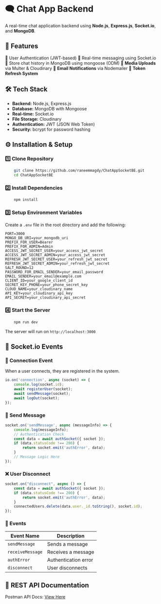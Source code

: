 # 🗨️ Chat App Backend

A real-time chat application backend using **Node.js**, **Express.js**, **Socket.io**, and **MongoDB**.

## 🚀 Features

🔐 User Authentication (JWT-based)
💬 Real-time messaging using Socket.io
📩 Store chat history in MongoDB using mongoose (ODM)
📁 **Media Uploads** via Multer & Cloudinary
📧 **Email Notifications** via Nodemailer
🔄 **Token Refresh System**

## 🛠️ Tech Stack

- **Backend:** Node.js, Express.js
- **Database:** MongoDB with Mongoose
- **Real-time:** Socket.io
- **File Storage:** Cloudinary
- **Authentication:** JWT (JSON Web Token)
- **Security:** bcrypt for password hashing

## ⚙️ Installation & Setup

### 1️⃣ Clone Repository
```bash
    git clone https://github.com/raneemmagdy/ChatAppSocketBE.git
    cd ChatAppSocketBE
```

### 2️⃣ Install Dependencies
```bash
    npm install
```

### 3️⃣ Setup Environment Variables
Create a `.env` file in the root directory and add the following:
```env
PORT=3000
MONGO_DB_URI=your_mongodb_uri
PREFIX_FOR_USER=Bearer
PREFIX_FOR_ADMIN=Admin
ACCESS_JWT_SECRET_USER=your_access_jwt_secret
ACCESS_JWT_SECRET_ADMIN=your_access_jwt_secret
REFRESH_JWT_SECRET_USER=your_refresh_jwt_secret
REFRESH_JWT_SECRET_ADMIN=your_refresh_jwt_secret
SALT_ROUND=12
PASSWORD_FOR_EMAIL_SENDER=your_email_password
EMAIL_SENDER=your_email@example.com
CLIENT_ID=your_google_client_id
SECRET_KEY_PHONE=your_phone_secret_key
CLOUD_NAME=your_cloudinary_name
API_KEY=your_cloudinary_api_key
API_SECRET=your_cloudinary_api_secret
```

### 4️⃣ Start the Server
```bash
    npm run dev
```

The server will run on `http://localhost:3000`

## 🔌 Socket.io Events

### 🔹 **Connection Event**
When a user connects, they are registered in the system.
```javascript
io.on('connection', async (socket) => {
    console.log(socket.id);
    await registerUser(socket);
    await sendMessage(socket);
    await logOut(socket);
});
```

### 💬 **Send Message**
```javascript
socket.on('sendMessage', async (messageInfo) => {
    console.log(messageInfo);
    // Authentication Check
    const data = await authSocket({ socket });
    if (data.statusCode !== 200) {
        return socket.emit('authError', data);
    }
    // Message Logic Here
});
```

### ❌ **User Disconnect**
```javascript
socket.on("disconnect", async () => {
    const data = await authSocket({ socket });
    if (data.statusCode !== 200) {
        return socket.emit('authError', data);
    }
    connectedUsers.delete(data.user._id.toString(), socket.id);
});
```

### 📌 Events

| Event Name      | Description                |
|----------------|----------------------------|
| `sendMessage`  | Sends a message            |
| `receiveMessage` | Receives a message       |
| `authError`    | Authentication error       |
| `disconnect`   | User disconnects           |


## 📩 REST API Documentation

Postman API Docs: [View Here](https://documenter.getpostman.com/view/26311189/2sAYdbQE9U)



